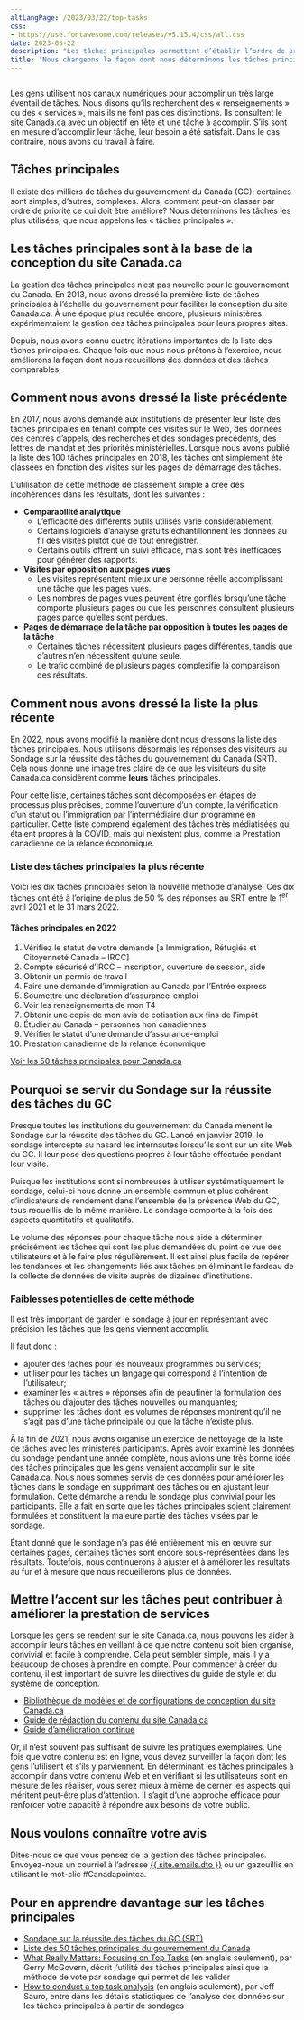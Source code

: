 ```yaml
---
altLangPage: /2023/03/22/top-tasks
css:
- https://use.fontawesome.com/releases/v5.15.4/css/all.css
date: 2023-03-22
description: "Les tâches principales permettent d’établir l’ordre de priorité du contenu Web qui doit être amélioré. Depuis 2022, les tâches principales pour Canada.ca sont définies à l’aide des réponses fournies par les visiteurs dans le sondage sur la réussite des tâches du gouvernement du Canada."
title: "Nous changeons la façon dont nous déterminons les tâches principales pour le site Canada.ca"
---
```

<div class="row">
  <div class="col-md-8"><img src="/images/thumbs/2023-03-22.png" class="img-responsive" alt="" /></div>
</div>
<p class="mrgn-tp-lg">Les gens utilisent nos canaux numériques pour accomplir un très large éventail de tâches. Nous disons qu’ils recherchent des &laquo;&nbsp;renseignements&nbsp;&raquo; ou des &laquo;&nbsp;services&nbsp;&raquo;, mais ils ne font pas ces distinctions. Ils consultent le site Canada.ca avec un objectif en tête et une tâche à accomplir. S’ils sont en mesure d’accomplir leur tâche, leur besoin a été satisfait. Dans le cas contraire, nous avons du travail à faire.</p>
<h2>Tâches principales</h2>
<p>Il existe des milliers de tâches du gouvernement du Canada (GC); certaines sont simples, d’autres, complexes. Alors, comment peut-on classer par ordre de priorité ce qui doit être amélioré? Nous déterminons les tâches les plus utilisées, que nous appelons les &laquo;&nbsp;tâches principales&nbsp;&raquo;.</p>
<h2>Les tâches principales sont à la base de la conception du site Canada.ca</h2>
<p>La gestion des tâches principales n’est pas nouvelle pour le gouvernement du Canada. En 2013, nous avons dressé la première liste de tâches principales à l’échelle du gouvernement pour faciliter la conception du site Canada.ca. À une époque plus reculée encore, plusieurs ministères expérimentaient la gestion des tâches principales pour leurs propres sites.</p>
<p>Depuis, nous avons connu quatre itérations importantes de la liste des tâches principales. Chaque fois que nous nous prêtons à l’exercice, nous améliorons la façon dont nous recueillons des données et des tâches comparables.</p>
<h2>Comment nous avons dressé la liste précédente</h2>
<p>En 2017, nous avons demandé aux institutions de présenter leur liste des tâches principales en tenant compte des visites sur le Web, des données des centres d’appels, des recherches et des sondages précédents, des lettres de mandat et des priorités ministérielles. Lorsque nous avons publié la liste des 100 tâches principales en 2018, les tâches ont simplement été classées en fonction des visites sur les pages de démarrage des tâches.</p>
<p>L’utilisation de cette méthode de classement simple a créé des incohérences dans les résultats, dont les suivantes&nbsp;:</p>
<ul>
  <li><strong>Comparabilité analytique</strong>
    <ul>
      <li>L’efficacité des différents outils utilisés varie considérablement.</li>
      <li>Certains logiciels d’analyse gratuits échantillonnent les données au fil des visites plutôt que de tout enregistrer.</li>
      <li>Certains outils offrent un suivi efficace, mais sont très inefficaces pour générer des rapports.</li>
    </ul>
  </li>
  <li><strong>Visites par opposition aux pages vues</strong>
    <ul>
      <li>Les visites représentent mieux une personne réelle accomplissant une tâche que les pages vues.</li>
      <li>Les nombres de pages vues peuvent être gonflés lorsqu’une tâche comporte plusieurs pages ou que les personnes consultent plusieurs pages parce qu’elles sont perdues.</li>
    </ul>
  </li>
  <li><strong>Pages de démarrage de la tâche par opposition à toutes les pages de la tâche</strong>
    <ul>
      <li>Certaines tâches nécessitent plusieurs pages différentes, tandis que d’autres n’en nécessitent qu’une seule.</li>
      <li>Le trafic combiné de plusieurs pages complexifie la comparaison des résultats.</li>
    </ul>
  </li>
</ul>
<h2>Comment nous avons dressé la liste la plus récente</h2>
<p>En 2022, nous avons modifié la manière dont nous dressons la liste des tâches principales. Nous utilisons désormais les réponses des visiteurs au Sondage sur la réussite des tâches du gouvernement du Canada (SRT). Cela nous donne une image très claire de ce que les visiteurs du site Canada.ca considèrent comme <strong>leurs</strong> tâches principales. </p>
<p>Pour cette liste, certaines tâches sont décomposées en étapes de processus plus précises, comme l’ouverture d’un compte, la vérification d’un statut ou l’immigration par l’intermédiaire d’un programme en particulier. Cette liste comprend également des tâches très médiatisées qui étaient propres à la COVID, mais qui n’existent plus, comme la Prestation canadienne de la relance économique. </p>
<h3>Liste des tâches principales la plus récente</h3>
<p>Voici les dix tâches principales selon la nouvelle méthode d’analyse. Ces dix tâches ont été à l’origine de plus de 50&nbsp;% des réponses au SRT entre le 1<sup>er</sup> avril 2021 et le 31 mars 2022.</p>
<h4>Tâches principales en 2022</h4>
<ol class="mrgn-tp-md">
  <li>Vérifiez le statut de votre demande [à Immigration, Réfugiés et Citoyenneté Canada – IRCC]</li>
  <li>Compte sécurisé d’IRCC – inscription, ouverture de session, aide</li>
  <li>Obtenir un permis de travail</li>
  <li>Faire une demande d’immigration au Canada par l’Entrée express</li>
  <li>Soumettre une déclaration d’assurance-emploi</li>
  <li>Voir les renseignements de mon T4</li>
  <li>Obtenir une copie de mon avis de cotisation aux fins de l’impôt</li>
  <li>Étudier au Canada – personnes non canadiennes</li>
  <li>Vérifier le statut d’une demande d’assurance-emploi</li>
  <li>Prestation canadienne de la relance économique</li>
</ol>
<p class="mrgn-tp-md"><a href="https://www.canada.ca/fr/gouvernement/a-propos/taches-principales-pour-canada-ca.html">Voir les 50 tâches principales pour Canada.ca</a></p>
<h2>Pourquoi se servir du Sondage sur la réussite des tâches du GC</h2>
<p>Presque toutes les institutions du gouvernement du Canada mènent le Sondage sur la réussite des tâches du GC. Lancé en janvier 2019, le sondage intercepte au hasard les internautes lorsqu’ils sont sur un site Web du GC. Il leur pose des questions propres à leur tâche effectuée pendant leur visite.</p>
<p>Puisque les institutions sont si nombreuses à utiliser systématiquement le sondage, celui-ci nous donne un ensemble commun et plus cohérent d’indicateurs de rendement dans l’ensemble de la présence Web du GC, tous recueillis de la même manière. Le sondage comporte à la fois des aspects quantitatifs et qualitatifs.</p>
<p>Le volume des réponses pour chaque tâche nous aide à déterminer précisément les tâches qui sont les plus demandées du point de vue des utilisateurs et à le faire plus régulièrement. Il est ainsi plus facile de repérer les tendances et les changements liés aux tâches en éliminant le fardeau de la collecte de données de visite auprès de dizaines d’institutions.</p>
<h3>Faiblesses potentielles de cette méthode </h3>
<p>Il est très important de garder le sondage à jour en représentant avec précision les tâches que les gens viennent accomplir.</p>
<p>Il faut donc&nbsp;:</p>
<ul>
  <li>ajouter des tâches pour les nouveaux programmes ou services;</li>
  <li>utiliser pour les tâches un langage qui correspond à l’intention de l’utilisateur;</li>
  <li>examiner les &laquo;&nbsp;autres&nbsp;&raquo; réponses afin de peaufiner la formulation des tâches ou d’ajouter des tâches nouvelles ou manquantes;</li>
  <li>supprimer les tâches dont les volumes de réponses montrent qu’il ne s’agit pas d’une tâche principale ou que la tâche n’existe plus.</li>
</ul>
<p>À la fin de 2021, nous avons organisé un exercice de nettoyage de la liste de tâches avec les ministères participants. Après avoir examiné les données du sondage pendant une année complète, nous avions une très bonne idée des tâches principales que les gens venaient accomplir sur le site Canada.ca. Nous nous sommes servis de ces données pour améliorer les tâches dans le sondage en supprimant des tâches ou en ajustant leur formulation. Cette démarche a rendu le sondage plus convivial pour les participants. Elle a fait en sorte que les tâches principales soient clairement formulées et constituent la majeure partie des tâches visées par le sondage.</p>
<p>Étant donné que le sondage n’a pas été entièrement mis en œuvre sur certaines pages, certaines tâches sont encore sous-représentées dans les résultats. Toutefois, nous continuerons à ajuster et à améliorer les résultats au fur et à mesure que nous recueillerons plus de données.</p>
<h2>Mettre l’accent sur les tâches peut contribuer à améliorer la prestation de services</h2>
<p>Lorsque les gens se rendent sur le site Canada.ca, nous pouvons les aider à accomplir leurs tâches en veillant à ce que notre contenu soit bien organisé, convivial et facile à comprendre. Cela peut sembler simple, mais il y a beaucoup de choses à prendre en compte. Pour commencer à créer du contenu, il est important de suivre les directives du guide de style et du système de conception.</p>
<ul>
  <li><a href="https://www.canada.ca/fr/gouvernement/a-propos/systeme-conception/bibliotheque-modeles.html">Bibliothèque de modèles et de configurations de conception du site Canada.ca</a></li>
  <li><a href="https://www.canada.ca/fr/secretariat-conseil-tresor/services/communications-gouvernementales/guide-redaction-contenu-canada.html">Guide de rédaction du contenu du site Canada.ca</a></li>
  <li><a href="https://conception.canada.ca/amelioration-continue.html">Guide d’amélioration continue</a></li>
</ul>
<p>Or, il n’est souvent pas suffisant de suivre les pratiques exemplaires. Une fois que votre contenu est en ligne, vous devez surveiller la façon dont les gens l’utilisent et s’ils y parviennent. En déterminant les tâches principales à accomplir dans votre contenu Web et en vérifiant si les utilisateurs sont en mesure de les réaliser, vous serez mieux à même de cerner les aspects qui méritent peut-être plus d’attention. Il s’agit d’une approche efficace pour renforcer votre capacité à répondre aux besoins de votre public.</p>
<h2>Nous voulons connaître votre avis</h2>
<p>Dites-nous ce que vous pensez de la gestion des tâches principales. Envoyez-nous un courriel à l’adresse <a href="mailto:{{ site.emails.dto }}">{{ site.emails.dto }}</a> ou un gazouillis en utilisant le mot-clic #Canadapointca.</p>
<h2>Pour en apprendre davantage sur les tâches principales</h2>
<ul>
  <li><a href="https://conception.canada.ca/sondage/">Sondage sur la réussite des tâches du GC (SRT)</a></li>
  <li><a href="https://www.canada.ca/fr/gouvernement/a-propos/taches-principales-pour-canada-ca.html">Liste des 50 tâches principales du gouvernement du Canada</a></li>
  <li><a href="https://alistapart.com/article/what-really-matters-focusing-on-top-tasks">What Really Matters: Focusing on Top Tasks</a> (en anglais seulement), par Gerry McGovern, décrit l’utilité des tâches principales ainsi que la méthode de vote par sondage qui permet de les valider</li>
  <li><a href="https://measuringu.com/top-tasks/">How to conduct a top task analysis</a> (en anglais seulement), par Jeff Sauro, entre dans les détails statistiques de l’analyse des données sur les tâches principales à partir de sondages</li>
</ul>
